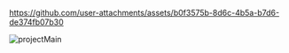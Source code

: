 https://github.com/user-attachments/assets/b0f3575b-8d6c-4b5a-b7d6-de374fb07b30

![projectMain](https://github.com/user-attachments/assets/9fed29b0-e123-4482-83be-87496349f9be)
